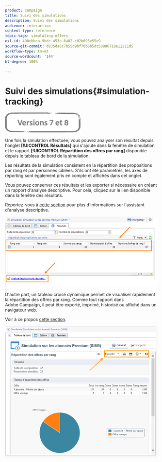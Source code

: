 ```yaml
---
product: campaign
title: Suivi des simulations
description: Suivi des simulations
audience: interaction
content-type: reference
topic-tags: simulating-offers
exl-id: 490ebbea-9bdc-453e-8a02-c02b095e55e9
source-git-commit: d835da6c7b55d9bf70b6b5dc58880718e12211d5
workflow-type: tm+mt
source-wordcount: '144'
ht-degree: 100%

---
```


# Suivi des simulations{#simulation-tracking}

![](../../assets/common.svg)

Une fois la simulation effectuée, vous pouvez analyser son résultat depuis l&#39;onglet **[!UICONTROL Résultats]** qui s&#39;ajoute dans la fenêtre de simulation et le rapport **[!UICONTROL Répartition des offres par rang]** disponible depuis le tableau de bord de la simulation.

Les résultats de la simulation consistent en la répartition des propositions par rang et par personnes ciblées. S&#39;ils ont été paramétrés, les axes de reporting sont également pris en compte et affichés dans cet onglet.

Vous pouvez conserver ces résultats et les exporter si nécessaire en créant un rapport d&#39;analyse descriptive. Pour cela, cliquez sur le lien disponible dans la fenêtre des résultats.

Reportez-vous à [cette section](../../reporting/using/about-descriptive-analysis.md) pour plus d&#39;informations sur l&#39;assistant d&#39;analyse descriptive.

![](assets/offer_simulation_012.png)

D&#39;autre part, un tableau croisé dynamique permet de visualiser rapidement la répartition des offres par rang. Comme tout rapport dans Adobe Campaign, il peut être exporté, imprimé, historisé ou affiché dans un navigateur web.

Voir à ce propos [cette section](../../reporting/using/actions-on-reports.md).

![](assets/offer_simulation_013.png)
